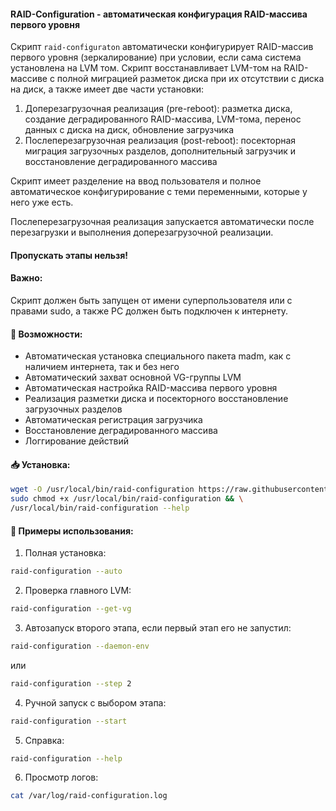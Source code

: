 #### RAID-Configuration - автоматическая конфигурация RAID-массива первого уровня

Скрипт `raid-configuraton` автоматически конфигурирует RAID-массив первого уровня (зеркалирование) при условии, если сама система установлена на LVM том.
Скрипт восстанавливает LVM-том на RAID-массиве с полной миграцией разметок диска при их отсутствии с диска на диск, а также имеет две части установки:
1. Доперезагрузочная реализация (pre-reboot): разметка диска, создание деградированного RAID-массива, LVM-тома, перенос данных с диска на диск, обновление загрузчика
2. Послеперезагрузочная реализация (post-reboot): посекторная миграция загрузочных разделов, дополнительный загрузчик и восстановление деградированного массива

Скрипт имеет разделение на ввод пользователя и полное автоматическое конфигурирование с теми переменными, которые у него уже есть.

Послеперезагрузочная реализация запускается автоматически после перезагрузки и выполнения доперезагрузочной реализации.
#### Пропускать этапы нельзя!

#### Важно: 
Скрипт должен быть запущен от имени суперпользователя или с правами sudo, а также РС должен быть подключен к интернету.

#### 🔧 Возможности:
- Автоматическая установка специального пакета madm, как с наличием интернета, так и без него
- Автоматический захват основной VG-группы LVM
- Автоматическая настройка RAID-массива первого уровня
- Реализация разметки диска и посекторного восстановление загрузочных разделов
- Автоматическая регистрация загрузчика
- Восстановление деградированного массива
- Логгирование действий

#### 📥 Установка:
```bash
wget -O /usr/local/bin/raid-configuration https://raw.githubusercontent.com/alfantasy/global-scripts/refs/heads/main/astra/raid-configuration && \
sudo chmod +x /usr/local/bin/raid-configuration && \
/usr/local/bin/raid-configuration --help
```

#### 📝 Примеры использования:
1. Полная установка:
```bash
raid-configuration --auto
```
2. Проверка главного LVM:
```bash
raid-configuration --get-vg
```
3. Автозапуск второго этапа, если первый этап его не запустил:
```bash
raid-configuration --daemon-env
```
или
```bash
raid-configuration --step 2
```
4. Ручной запуск с выбором этапа:
```bash
raid-configuration --start
```
5. Справка:
```bash
raid-configuration --help
```

6. Просмотр логов:
```bash
cat /var/log/raid-configuration.log
```
